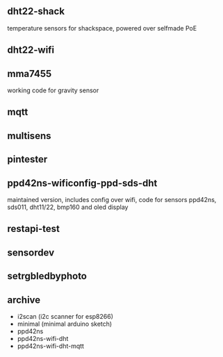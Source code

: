 ## dht22-shack

temperature sensors for shackspace, powered over selfmade PoE

## dht22-wifi

## mma7455

working code for gravity sensor

## mqtt

## multisens

## pintester

## ppd42ns-wificonfig-ppd-sds-dht

maintained version, includes config over wifi, code for sensors ppd42ns, sds011, dht11/22, bmp160 and oled display

## restapi-test

## sensordev  

## setrgbledbyphoto  
  
## archive  
- i2scan (i2c scanner for esp8266)
- minimal (minimal arduino sketch)
- ppd42ns
- ppd42ns-wifi-dht
- ppd42ns-wifi-dht-mqtt

